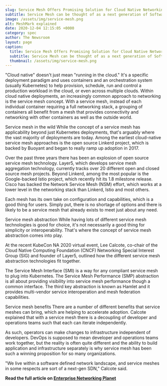 ```yaml
---
slug: Service Mesh Offers Promising Solution for Cloud Native Networking
subtitle: Service Mesh can be thought of as a next generation of Software Defined Networking (SDN) for the cloud. Here are the main approaches.
image: /assets/img/service-mesh.png
alt: MeshMark explained
date: 2020-12-04 12:15:05 +0000
category: spec
author: The Newsroom
layout: page
caption:
  title: Service Mesh Offers Promising Solution for Cloud Native Networking
  subtitle: Service Mesh can be thought of as a next generation of Software Defined Networking (SDN) for the cloud. Here are the main approaches.
  thumbnail: /assets/img/service-mesh.png
---
```


"Cloud native" doesn't just mean "running in the cloud." It's a specific deployment paradigm and uses containers and an orchestration system (usually Kubernetes) to help provision, schedule, run and control a production workload in the cloud, or even across multiple clouds. Within cloud native deployments, an increasingly common approach to networking is the service mesh concept. With a service mesh, instead of each individual container requiring a full networking stack, a grouping of containers all benefit from a mesh that provides connectivity and networking with other containers as well as the outside world.

Service mesh in the wild
While the concept of a service mesh has applicability beyond just Kubernetes deployments, that's arguably where the vast majority of deployments are today. Among the earliest cloud-native service mesh approaches is the open source Linkerd project, which is backed by Buoyant and began to really ramp up adoption in 2017.

Over the past three years there has been an explosion of open source service mesh technology. Layer5, which develops service mesh aggregation technology, currently tracks over 20 different open and closed source mesh projects. Beyond Linkerd, among the most popular is the Google-backed Istio project, which recently hit its 1.8 milestone release. Cisco has backed the Network Service Mesh (NSM) effort, which works at a lower level in the networking stack than Linkerd, Istio and most others.

Each mesh has its own take on configuration and capabilities, which is a good thing for users. Simply put, there is no shortage of options and there is likely to be a service mesh that already exists to meet just about any need.

Service mesh abstraction
While having lots of different service mesh technologies is good for choice, it's not necessarily a good thing for simplicity or interoperability. That's where the concept of service mesh abstraction comes into play.

At the recent KubeCon NA 2020 virtual event, Lee Calcote, co-chair of the Cloud Native Computing Foundation (CNCF) Networking Special Interest Group (SIG) and founder of Layer5, outlined how the different service mesh abstraction technologies fit together.

The Service Mesh Interface (SMI) is a way for any compliant service mesh to plug into Kubernetes. The Service Mesh Performance (SMP) abstraction is all about providing visibility into service mesh performance though a common interface. The third key abstraction is known as Hamlet and it provides multi-vendor service interoperation and mesh federation capabilities.

Service mesh benefits
There are a number of different benefits that service meshes can bring, which are helping to accelerate adoption. Calcote explained that with a service mesh there is a decoupling of developer and operations teams such that each can iterate independently.

As such, operators can make changes to infrastructure independent of developers. DevOps is supposed to mean developer and operations teams work together, but the reality is often quite different and the ability to build application and infrastructure separately is why service mesh has been such a winning proposition for so many organizations.

"We live within a software defined network landscape, and service meshes in some respects are sort of a next-gen SDN," Calcote said.

**Read the full article on [Enterprise Networking Planet](http://www.enterprisenetworkingplanet.com/datacenter/datacenter-blog/service-mesh-cloud-native-networking.html)**

